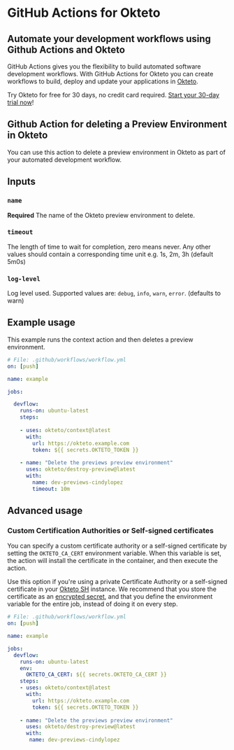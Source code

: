# GitHub Actions for Okteto

## Automate your development workflows using Github Actions and Okteto
GitHub Actions gives you the flexibility to build automated software development workflows. With GitHub Actions for Okteto you can create workflows to build, deploy and update your applications in [Okteto](https://okteto.com).

Try Okteto for free for 30 days, no credit card required. [Start your 30-day trial now](https://www.okteto.com/free-trial/)!

## Github Action for deleting a Preview Environment in Okteto

You can use this action to delete a preview environment in Okteto as part of your automated development workflow.

## Inputs

### `name`

**Required**  The name of the Okteto preview environment to delete.

### `timeout`

The length of time to wait for completion, zero means never. Any other values should contain a corresponding time unit e.g. 1s, 2m, 3h  (default 5m0s)

### `log-level`

Log level used. Supported values are: `debug`, `info`, `warn`, `error`. (defaults to warn)

## Example usage

This example runs the context action and then deletes a preview environment.

```yaml
# File: .github/workflows/workflow.yml
on: [push]

name: example

jobs:

  devflow:
    runs-on: ubuntu-latest
    steps:
    
    - uses: okteto/context@latest
      with:
        url: https://okteto.example.com
        token: ${{ secrets.OKTETO_TOKEN }}
    
    - name: "Delete the previews preview environment"
      uses: okteto/destroy-preview@latest
      with:
        name: dev-previews-cindylopez
        timeout: 10m
```


## Advanced usage

 ### Custom Certification Authorities or Self-signed certificates

 You can specify a custom certificate authority or a self-signed certificate by setting the `OKTETO_CA_CERT` environment variable. When this variable is set, the action will install the certificate in the container, and then execute the action. 

 Use this option if you're using a private Certificate Authority or a self-signed certificate in your [Okteto SH](https://www.okteto.com/docs/self-hosted/) instance.  We recommend that you store the certificate as an [encrypted secret](https://docs.github.com/en/actions/reference/encrypted-secrets), and that you define the environment variable for the entire job, instead of doing it on every step.


 ```yaml
 # File: .github/workflows/workflow.yml
 on: [push]

 name: example

 jobs:
   devflow:
     runs-on: ubuntu-latest
     env:
       OKTETO_CA_CERT: ${{ secrets.OKTETO_CA_CERT }}
     steps:
     - uses: okteto/context@latest
       with:
         url: https://okteto.example.com
         token: ${{ secrets.OKTETO_TOKEN }}
    
     - name: "Delete the previews preview environment"
       uses: okteto/destroy-preview@latest
       with:
        name: dev-previews-cindylopez
```
